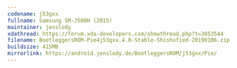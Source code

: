 ```yaml
---
codename: j53gxx
fullname: Samsung SM-J500H (2015)
maintainer: jenslody
xdathread: https://forum.xda-developers.com/showthread.php?t=3853544
filename: BootleggersROM-Pie4j53gxx.4.0-Stable-Shishufied-20190106.zip
buildsize: 415MB
mirrorlink: https://android.jenslody.de/BootleggersROM/j53gxx/Pie/
---
```


